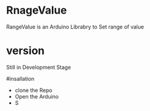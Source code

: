 # RnageValue
RangeValue is an Arduino Librabry to Set range of value 

# version 
Still in Development Stage

#insallation 
- clone the Repo 
- Open the Arduino 
- S

